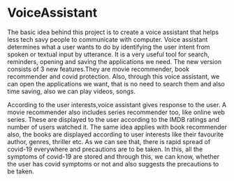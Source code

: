 # VoiceAssistant

The basic idea behind this project is to create a voice assistant that helps less tech savy people to communicate with computer. Voice assistant determines what a user wants to do by identifying the user intent from spoken or textual input by utterance. It is a very useful tool for search, reminders, opening and saving the applications we need. The new version consists of 3 new features.They are movie recommender, book recommender and covid protection. Also, through this voice assistant, we can open the applications we want, that is no need to search them and also time saving, also we can play videos, songs.

According to the user interests,voice assistant gives response to the user. A movie recommender also includes series recommender too, like online web series. These are displayed to the user according to the IMDB ratings and number of users watched it. The same idea applies with book recommender also, the books are displayed according to user interests like their favourite author, genres, thriller etc. As we can see that, there is rapid spread of covid-19 everywhere and precautions are to be taken. In this, all the symptoms of covid-19 are stored and through this, we can know, whether the user has covid symptoms or not and also suggests the precautions to be taken. 
